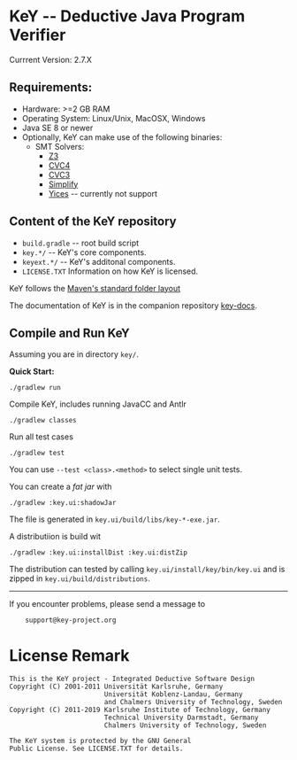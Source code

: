 # KeY -- Deductive Java Program Verifier

Currrent Version: 2.7.X 


## Requirements: 

* Hardware: >=2 GB RAM
* Operating System: Linux/Unix, MacOSX, Windows
* Java SE 8 or newer
* Optionally, KeY can make use of the following binaries:
  * SMT Solvers: 
    * [Z3](https://github.com/Z3Prover/z3) 
    * [CVC4](http://cvc4.cs.stanford.edu/web/) 
    * [CVC3](https://cs.nyu.edu/acsys/cvc3/) 
    * [Simplify]() 
    * [Yices](http://yices.csl.sri.com/) -- currently not support 


## Content of the KeY repository

* `build.gradle` -- root build script
* `key.*/` -- KeY's core components. 
* `keyext.*/` -- KeY's additonal components. 
* `LICENSE.TXT`       Information on how KeY is licensed.

KeY follows the [Maven's standard folder
layout](https://maven.apache.org/guides/introduction/introduction-to-the-standard-directory-layout.html)

The documentation of KeY is in the companion repository [key-docs](https://git.key-project.org/key/key-docs).

## Compile and Run KeY

Assuming you are in directory `key/`.

**Quick Start:** 
```
./gradlew run
```

Compile KeY, includes running JavaCC and Antlr
```
./gradlew classes
```

Run all test cases
```
./gradlew test 
```

You can use `--test <class>.<method>` to select single unit tests.

You can create a *fat jar* with 
```
./gradlew :key.ui:shadowJar 
```
The file is generated in `key.ui/build/libs/key-*-exe.jar`.

A distributiion is build wit 
```
./gradlew :key.ui:installDist :key.ui:distZip
```	
The distribution can tested by calling `key.ui/install/key/bin/key.ui` 
and is zipped in `key.ui/build/distributions`.


---

If you encounter problems, please send a message to

		support@key-project.org


# License Remark

```
This is the KeY project - Integrated Deductive Software Design
Copyright (C) 2001-2011 Universität Karlsruhe, Germany
                        Universität Koblenz-Landau, Germany
                        and Chalmers University of Technology, Sweden
Copyright (C) 2011-2019 Karlsruhe Institute of Technology, Germany
                        Technical University Darmstadt, Germany
                        Chalmers University of Technology, Sweden

The KeY system is protected by the GNU General
Public License. See LICENSE.TXT for details.
```

